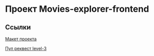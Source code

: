 # Проект Movies-explorer-frontend

## Ссылки
[Макет проекта](https://disk.yandex.ru/d/ic6TTR4DD9_i-Q)

[Пул реквест level-3](https://github.com/khuseynkhasiev/movies-explorer-frontend/pull/2)
